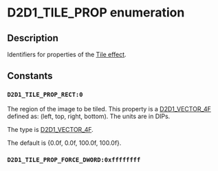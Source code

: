 # D2D1_TILE_PROP enumeration

## Description

Identifiers for properties of the [Tile effect](https://learn.microsoft.com/windows/desktop/Direct2D/tile).

## Constants

### `D2D1_TILE_PROP_RECT:0`

The region of the image to be tiled. This property is a [D2D1_VECTOR_4F](https://learn.microsoft.com/windows/desktop/api/dcommon/ns-dcommon-d2d_vector_4f) defined as: (left, top, right, bottom). The units are in DIPs.

The type is [D2D1_VECTOR_4F](https://learn.microsoft.com/windows/desktop/api/dcommon/ns-dcommon-d2d_vector_4f).

The default is {0.0f, 0.0f, 100.0f, 100.0f}.

### `D2D1_TILE_PROP_FORCE_DWORD:0xffffffff`